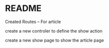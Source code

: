 # README

Created Routes – For article  

create a new controler to define the show action

create a new show page to show the article page
